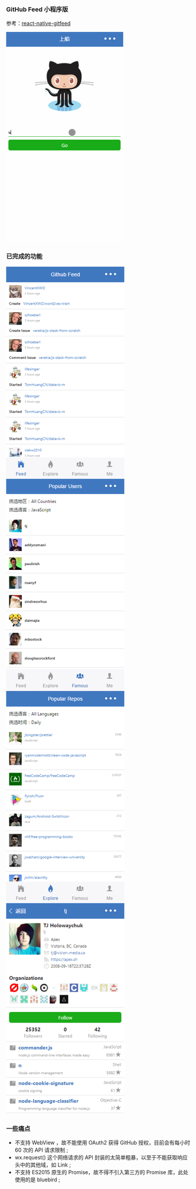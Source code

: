 ### GitHub Feed 小程序版
参考：[react-native-gitfeed](https://github.com/xiekw2010/react-native-gitfeed)

![](./screenshots/githubfeed.gif)

### 已完成的功能
![](./screenshots/feed.png)
![](./screenshots/famous.png)
![](./screenshots/explore.png)
![](./screenshots/user.png)

### 一些痛点
- 不支持 WebView ，故不能使用 OAuth2 获得 GitHub 授权，目前会有每小时 60 次的 API 请求限制 ;
- wx.request() 这个网络请求的 API 封装的太简单粗暴，以至于不能获取响应头中的其他域，如 Link ;
- 不支持 ES2015 原生的 Promise，故不得不引入第三方的 Promise 库，此处使用的是 bluebird ;